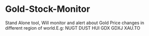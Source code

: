# Gold-Stock-Monitor
Stand Alone tool, Will monitor and alert about Gold Price changes in different region of world.E.g: NUGT DUST HUI GDX GDXJ XAU.TO
